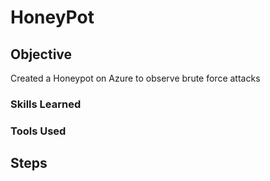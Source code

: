 # HoneyPot

## Objective

Created a Honeypot on Azure to observe brute force attacks 

### Skills Learned



### Tools Used


## Steps
